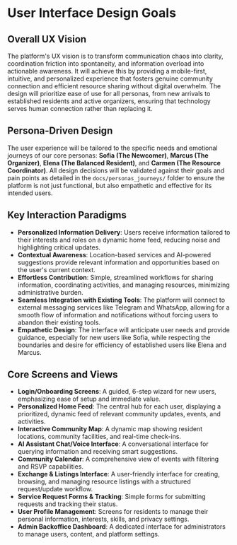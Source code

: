 # User Interface Design Goals

## Overall UX Vision
The platform's UX vision is to transform communication chaos into clarity, coordination friction into spontaneity, and information overload into actionable awareness. It will achieve this by providing a mobile-first, intuitive, and personalized experience that fosters genuine community connection and efficient resource sharing without digital overwhelm. The design will prioritize ease of use for all personas, from new arrivals to established residents and active organizers, ensuring that technology serves human connection rather than replacing it.

## Persona-Driven Design
The user experience will be tailored to the specific needs and emotional journeys of our core personas: **Sofia (The Newcomer)**, **Marcus (The Organizer)**, **Elena (The Balanced Resident)**, and **Carmen (The Resource Coordinator)**. All design decisions will be validated against their goals and pain points as detailed in the `docs/personas_journeys/` folder to ensure the platform is not just functional, but also empathetic and effective for its intended users.

## Key Interaction Paradigms
*   **Personalized Information Delivery**: Users receive information tailored to their interests and roles on a dynamic home feed, reducing noise and highlighting critical updates.
*   **Contextual Awareness**: Location-based services and AI-powered suggestions provide relevant information and opportunities based on the user's current context.
*   **Effortless Contribution**: Simple, streamlined workflows for sharing information, coordinating activities, and managing resources, minimizing administrative burden.
*   **Seamless Integration with Existing Tools**: The platform will connect to external messaging services like Telegram and WhatsApp, allowing for a smooth flow of information and notifications without forcing users to abandon their existing tools.
*   **Empathetic Design**: The interface will anticipate user needs and provide guidance, especially for new users like Sofia, while respecting the boundaries and desire for efficiency of established users like Elena and Marcus.

## Core Screens and Views
*   **Login/Onboarding Screens**: A guided, 6-step wizard for new users, emphasizing ease of setup and immediate value.
*   **Personalized Home Feed**: The central hub for each user, displaying a prioritized, dynamic feed of relevant community updates, events, and activities.
*   **Interactive Community Map**: A dynamic map showing resident locations, community facilities, and real-time check-ins.
*   **AI Assistant Chat/Voice Interface**: A conversational interface for querying information and receiving smart suggestions.
*   **Community Calendar**: A comprehensive view of events with filtering and RSVP capabilities.
*   **Exchange & Listings Interface**: A user-friendly interface for creating, browsing, and managing resource listings with a structured request/update workflow.
*   **Service Request Forms & Tracking**: Simple forms for submitting requests and tracking their status.
*   **User Profile Management**: Screens for residents to manage their personal information, interests, skills, and privacy settings.
*   **Admin Backoffice Dashboard**: A dedicated interface for administrators to manage users, content, and platform settings.
